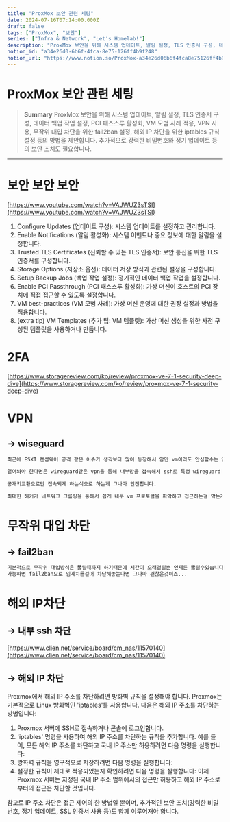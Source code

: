 ```yaml
---
title: "ProxMox 보안 관련 세팅"
date: 2024-07-16T07:14:00.000Z
draft: false
tags: ["ProxMox", "보안"]
series: ["Infra & Network", "Let's Homelab!"]
description: "ProxMox 보안을 위해 시스템 업데이트, 알림 설정, TLS 인증서 구성, 데이터 백업 작업 설정, PCI 패스스루 활성화, VM 모범 사례 적용, VPN 사용, 무작위 대입 차단을 위한 fail2ban 설정, 해외 IP 차단을 위한 iptables 규칙 설정 등의 방법을 제안합니다. 추가적으로 강력한 비밀번호와 정기 업데이트 등의 보안 조치도 필요합니다."
notion_id: "a34e26d0-6b6f-4fca-8e75-126ff4b9f248"
notion_url: "https://www.notion.so/ProxMox-a34e26d06b6f4fca8e75126ff4b9f248"
---
```


# ProxMox 보안 관련 세팅

> **Summary**
> ProxMox 보안을 위해 시스템 업데이트, 알림 설정, TLS 인증서 구성, 데이터 백업 작업 설정, PCI 패스스루 활성화, VM 모범 사례 적용, VPN 사용, 무작위 대입 차단을 위한 fail2ban 설정, 해외 IP 차단을 위한 iptables 규칙 설정 등의 방법을 제안합니다. 추가적으로 강력한 비밀번호와 정기 업데이트 등의 보안 조치도 필요합니다.

---

# 보안 보안 보안

[https://www.youtube.com/watch?v=VAJWUZ3sTSI](https://www.youtube.com/watch?v=VAJWUZ3sTSI)

1. Configure Updates (업데이트 구성): 시스템 업데이트를 설정하고 관리합니다.
1. Enable Notifications (알림 활성화): 시스템 이벤트나 중요 정보에 대한 알림을 설정합니다.
1. Trusted TLS Certificates (신뢰할 수 있는 TLS 인증서): 보안 통신을 위한 TLS 인증서를 구성합니다.
1. Storage Options (저장소 옵션): 데이터 저장 방식과 관련된 설정을 구성합니다.
1. Setup Backup Jobs (백업 작업 설정): 정기적인 데이터 백업 작업을 설정합니다.
1. Enable PCI Passthrough (PCI 패스스루 활성화): 가상 머신이 호스트의 PCI 장치에 직접 접근할 수 있도록 설정합니다.
1. VM best-practices (VM 모범 사례): 가상 머신 운영에 대한 권장 설정과 방법을 적용합니다.
1. (extra tip) VM Templates (추가 팁: VM 템플릿): 가상 머신 생성을 위한 사전 구성된 템플릿을 사용하거나 만듭니다.
# **2FA**

[https://www.storagereview.com/ko/review/proxmox-ve-7-1-security-deep-dive](https://www.storagereview.com/ko/review/proxmox-ve-7-1-security-deep-dive)

# VPN

## → wiseguard

```latex
최근에 ESXI 랜섬웨어 공격 같은 이슈가 생각보다 많이 등장해서 암만 vm이라도 안심할수는 없죠.

열어놔야 한다면은 wireguard같은 vpn을 통해 내부망을 접속해서 ssh로 특정 wireguard ip만 접속하게 제한하고

공개키교환으로만 접속되게 하는식으로 하는게 그나마 안전합니다.

최대한 해커가 네트워크 크롤링을 통해서 쉽게 내부 vm 프로토콜을 파악하고 접근하는걸 막는게 좋아요
```

# 무작위 대입 차단

## → fail2ban

```latex
기본적으로 무작위 대입방식은 뚫릴때까지 하기때문에 시간이 오래걸릴뿐 언제든 뚫릴수있습니다 
가능하면 fail2ban으로 임계치를걸어 차단해놓는다면 그나마 괜찮은것이죠...
```

# 해외 IP차단

## → 내부 ssh 차단

[https://www.clien.net/service/board/cm_nas/11570140](https://www.clien.net/service/board/cm_nas/11570140)

## → 해외 IP 차단

Proxmox에서 해외 IP 주소를 차단하려면 방화벽 규칙을 설정해야 합니다. Proxmox는 기본적으로 Linux 방화벽인 'iptables'를 사용합니다. 다음은 해외 IP 주소를 차단하는 방법입니다:

1. Proxmox 서버에 SSH로 접속하거나 콘솔에 로그인합니다.
1. 'iptables' 명령을 사용하여 해외 IP 주소를 차단하는 규칙을 추가합니다. 예를 들어, 모든 해외 IP 주소를 차단하고 국내 IP 주소만 허용하려면 다음 명령을 실행합니다:
1. 방화벽 규칙을 영구적으로 저장하려면 다음 명령을 실행합니다:
1. 설정한 규칙이 제대로 적용되었는지 확인하려면 다음 명령을 실행합니다:
이제 Proxmox 서버는 지정된 국내 IP 주소 범위에서의 접근만 허용하고 해외 IP 주소로부터의 접근은 차단할 것입니다.

참고로 IP 주소 차단은 접근 제어의 한 방법일 뿐이며, 추가적인 보안 조치(강력한 비밀번호, 정기 업데이트, SSL 인증서 사용 등)도 함께 이루어져야 합니다.

